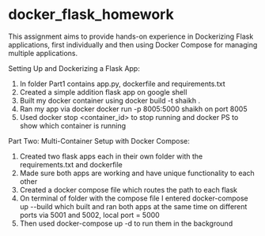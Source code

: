 # docker_flask_homework
This assignment aims to provide hands-on experience in Dockerizing Flask applications, first individually and then using Docker Compose for managing multiple applications.

Setting Up and Dockerizing a Flask App:
1. In folder Part1 contains app.py, dockerfile and requirements.txt
2. Created a simple addition flask app on google shell
3. Built my docker container using docker build -t shaikh .
4. Ran my app via docker docker run -p 8005:5000 shaikh on port 8005
5. Used docker stop <container_id> to stop running and docker PS to show which container is running


Part Two: Multi-Container Setup with Docker Compose:
1. Created two flask apps each in their own folder with the requirements.txt and dockerfile
2. Made sure both apps are working and have unique functionality to each other
3. Created a docker compose file which routes the path to each flask
4. On terminal of folder with the compose file I entered docker-compose up --build which built and ran both apps at the same time on different ports via 5001 and 5002, local port = 5000
5. Then used docker-compose up -d to run them in the background
